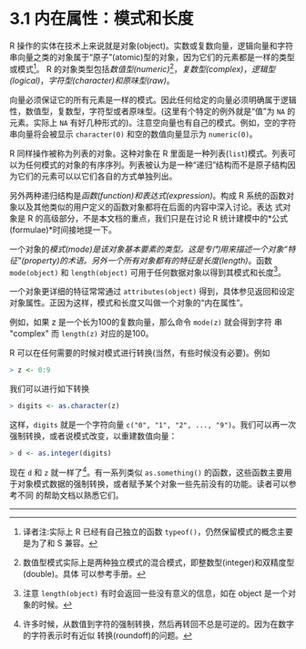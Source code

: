 # 3.1 内在属性：模式和长度

R 操作的实体在技术上来说就是对象(object)。实数或复数向量，逻辑向量和字符串向量之类的对象属于“原子”(atomic)型的对象，因为它们的元素都是一样的类型或模式[^1]。 R 的对象类型包括*数值型(numeric)*[^2]，*复数型(complex)*，*逻辑型 (logical)*，*字符型(character)*和*原味型(raw)*。

向量必须保证它的所有元素是一样的模式。因此任何给定的向量必须明确属于逻辑性，数值型，复数型，字符型或者原味型。(这里有个特定的例外就是“值”为 `NA` 的元素。实际上 `NA` 有好几种形式的)。注意空向量也有自己的模式。例如，空的字符串向量将会被显示 `character(0)` 和空的数值向量显示为 `numeric(0)`。

R 同样操作被称为列表的对象。这种对象在 R 里面是一种列表(`list`)模式。列表可以为任何模式的对象的有序序列。列表被认为是一种“递归”结构而不是原子结构因为它们的元素可以以它们各自的方式单独列出。

另外两种递归结构是*函数(function)*和*表达式(expression)*。构成 R 系统的函数对象以及其他类似的用户定义的函数对象都将在后面的内容中深入讨论。表达 式对象是 R 的高级部分，不是本文档的重点，我们只是在讨论 R 统计建模中的*公式(formulae)*时间接地提一下。

一个对象的*模式(mode)*是该对象基本要素的类型。这是专门用来描述一个对象“特征”(property)的术语。另外一个所有对象都有的特征是*长度(length)*。函数 `mode(object)` 和 `length(object)` 可用于任何数据对象以得到其模式和长度[^3]。

一个对象更详细的特征常常通过 `attributes(object)` 得到，具体参见返回和设定对象属性。正因为这样，模式和长度又叫做一个对象的“内在属性”。

例如，如果 z 是一个长为100的复数向量，那么命令 `mode(z)` 就会得到字符 串 "complex" 而 `length(z)` 对应的是100。

R 可以在任何需要的时候对模式进行转换(当然，有些时候没有必要)。例如

```R
> z <- 0:9
```

我们可以进行如下转换

```R
> digits <- as.character(z)
```

这样，`digits` 就是一个字符向量 `c("0", "1", "2", ..., "9")`。我们可以再一次强制转换，或者说模式改变，以重建数值向量：

```R
> d <- as.integer(digits)
```

现在 `d` 和 `z` 就一样了[^4]。有一系列类似 `as.something()` 的函数，这些函数主要用于对象模式数据的强制转换，或者赋予某个对象一些先前没有的功能。读者可以参考不同 的帮助文档以熟悉它们。





---

[^1]: 译者注:实际上 R 已经有自己独立的函数 `typeof()`，仍然保留模式的概念主要是为了和 S 兼容。
[^2]: 数值型模式实际上是两种独立模式的混合模式，即整数型(integer)和双精度型(double)。具体 可以参考手册。
[^3]: 注意 `length(object)` 有时会返回一些没有意义的信息，如在 object 是一个对象的时候。
[^4]: 许多时候，从数值到字符的强制转换，然后再转回不总是可逆的。因为在数字的字符表示时有近似 转换(roundoff)的问题。